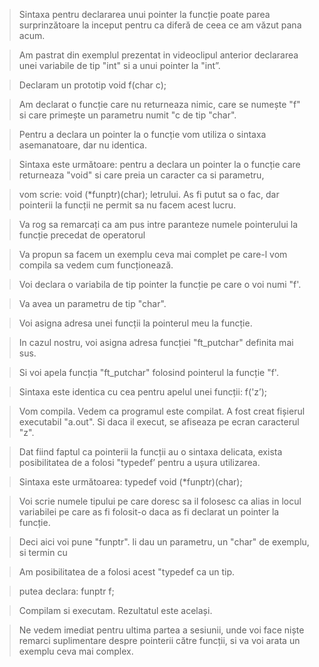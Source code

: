 > Sintaxa pentru declararea unui pointer la funcție poate parea surprinzătoare la inceput pentru ca diferă de ceea ce am văzut pana acum. 

> Am pastrat din exemplul prezentat in videoclipul anterior declararea unei variabile de tip "int" si a unui pointer la "int”. 

> Declaram un prototip
> void f(char c); 


> Am declarat o funcție care nu returneaza nimic, care se numește "f" si care primește un parametru numit "c de tip "char".

> Pentru a declara un pointer la o funcție vom utiliza o sintaxa asemanatoare, dar nu identica. 

> Sintaxa este următoare: pentru a declara un pointer la o funcție care returneaza "void" si care preia un caracter ca si parametru, 

> vom scrie:
> void (*funptr)(char); 
> letrului. As fi putut sa o fac, dar pointerii la funcții ne permit sa nu facem acest lucru. 

> Va rog sa remarcați ca am pus intre paranteze numele pointerului la funcție precedat de operatorul 

> Va propun sa facem un exemplu ceva mai complet pe care-l vom compila sa vedem cum funcționează. 

> Voi declara o variabila de tip pointer la funcție pe care o voi numi "f'. 

> Va avea un parametru de tip "char". 

> Voi asigna adresa unei funcții la pointerul meu la funcție. 

> In cazul nostru, voi asigna adresa funcției "ft_putchar" definita mai sus. 

> Si voi apela funcția "ft_putchar" folosind pointerul la funcție "f'. 

> Sintaxa este identica cu cea pentru apelul unei funcții:
> f('z’); 

> Vom compila. 
> Vedem ca programul este compilat. A fost creat fișierul executabil "a.out". Si daca il execut, se afiseaza pe ecran caracterul "z". 

> Dat fiind faptul ca pointerii la funcții au o sintaxa delicata, exista posibilitatea de a folosi "typedef’ pentru a ușura utilizarea. 

> Sintaxa este următoarea:
> typedef void (*funptr)(char); 

> Voi scrie numele tipului pe care doresc sa il folosesc ca alias in locul variabilei pe care as fi folosit-o daca as fi declarat un pointer la funcție. 

> Deci aici voi pune "funptr". 
> li dau un parametru, un "char" de exemplu, si termin cu 

> Am posibilitatea de a folosi acest "typedef ca un tip. 

> putea declara: funptr f; 

> Compilam si executam. Rezultatul este același. 

> Ne vedem imediat pentru ultima partea a sesiunii, unde voi face niște remarci suplimentare despre pointerii către funcții,  si va voi arata un exemplu ceva mai complex.